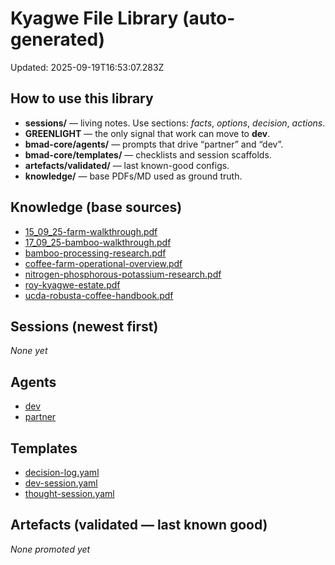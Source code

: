 # Kyagwe File Library (auto-generated)
Updated: 2025-09-19T16:53:07.283Z

## How to use this library
- **sessions/** — living notes. Use sections: *facts*, *options*, *decision*, *actions*.
- **GREENLIGHT** — the only signal that work can move to **dev**.
- **bmad-core/agents/** — prompts that drive “partner” and “dev”.
- **bmad-core/templates/** — checklists and session scaffolds.
- **artefacts/validated/** — last known-good configs.
- **knowledge/** — base PDFs/MD used as ground truth.

## Knowledge (base sources)
- [15_09_25-farm-walkthrough.pdf](docs/knowledge/15_09_25-farm-walkthrough.pdf)
- [17_09_25-bamboo-walkthrough.pdf](docs/knowledge/17_09_25-bamboo-walkthrough.pdf)
- [bamboo-processing-research.pdf](docs/knowledge/bamboo-processing-research.pdf)
- [coffee-farm-operational-overview.pdf](docs/knowledge/coffee-farm-operational-overview.pdf)
- [nitrogen-phosphorous-potassium-research.pdf](docs/knowledge/nitrogen-phosphorous-potassium-research.pdf)
- [roy-kyagwe-estate.pdf](docs/knowledge/roy-kyagwe-estate.pdf)
- [ucda-robusta-coffee-handbook.pdf](docs/knowledge/ucda-robusta-coffee-handbook.pdf)

## Sessions (newest first)
_None yet_

## Agents
- [dev](bmad-core/agents/dev.md)
- [partner](bmad-core/agents/partner.md)

## Templates
- [decision-log.yaml](bmad-core/templates/decision-log.yaml)
- [dev-session.yaml](bmad-core/templates/dev-session.yaml)
- [thought-session.yaml](bmad-core/templates/thought-session.yaml)

## Artefacts (validated — last known good)
_None promoted yet_
